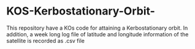 # KOS-Kerbostationary-Orbit-
This repository have a KOs code for attaining a Kerbostationary orbit. In addition, a week long log file of latitude and longitude information of the satellite is recorded as .csv file 
